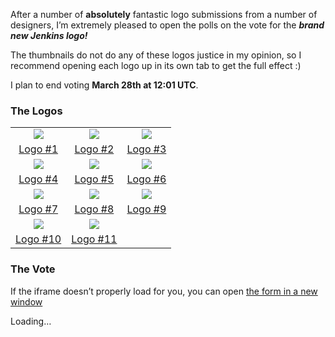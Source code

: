 After a number of **absolutely** fantastic logo submissions from a number of designers, I’m extremely pleased to open the polls on the vote for the **_brand new Jenkins logo!_**

The thumbnails do not do any of these logos justice in my opinion, so I recommend opening each logo up in its own tab to get the full effect :)

I plan to end voting **March 28th at 12:01 UTC**.

### The Logos

<table><tbody><tr class="odd"><td style="text-align: center;"><img src="http://jenkins-ci.org/sites/default/files/images/jenkins_matthias_cullman.thumbnail.png" /></td><td style="text-align: center;"><img src="http://jenkins-ci.org/sites/default/files/images/jenkins_christopher_getschmann.thumbnail.png" /></td><td style="text-align: center;"><img src="http://jenkins-ci.org/sites/default/files/images/jenkins_emily_bertelson.thumbnail.png" /></td></tr><tr class="even"><td style="text-align: center;"><a href="http://jenkins-ci.org/content/jenkins-logo-entry-1">Logo #1</a></td><td style="text-align: center;"><a href="http://jenkins-ci.org/content/jenkins-logo-entry-2">Logo #2</a></td><td style="text-align: center;"><a href="http://jenkins-ci.org/content/jenkins-logo-entry-3">Logo #3</a></td></tr><tr class="odd"><td style="text-align: center;"><img src="http://jenkins-ci.org/sites/default/files/images/jenkins_tomas_ekeli.thumbnail.png" /></td><td style="text-align: center;"><img src="http://jenkins-ci.org/sites/default/files/images/jenkins_vimil_saju.thumbnail.png" /></td><td style="text-align: center;"><img src="http://jenkins-ci.org/sites/default/files/images/jenkins_akiko_takano.thumbnail.png" /></td></tr><tr class="even"><td style="text-align: center;"><a href="http://jenkins-ci.org/content/jenkins-logo-entry-4">Logo #4</a></td><td style="text-align: center;"><a href="http://jenkins-ci.org/content/jenkins-logo-entry-5">Logo #5</a></td><td style="text-align: center;"><a href="http://jenkins-ci.org/content/jenkins-logo-entry-6">Logo #6</a></td></tr><tr class="odd"><td style="text-align: center;"><img src="http://jenkins-ci.org/sites/default/files/images/jenkins_jeremy_murray.thumbnail.png" /></td><td style="text-align: center;"><img src="http://jenkins-ci.org/sites/default/files/images/jenkins_frontside_2.thumbnail.png" /></td><td style="text-align: center;"><img src="http://jenkins-ci.org/sites/default/files/images/jenkins_frontside_1.thumbnail.png" /></td></tr><tr class="even"><td style="text-align: center;"><a href="http://jenkins-ci.org/content/jenkins-logo-entry-7">Logo #7</a></td><td style="text-align: center;"><a href="http://jenkins-ci.org/content/jenkins-logo-entry-8">Logo #8</a></td><td style="text-align: center;"><a href="http://jenkins-ci.org/content/jenkins-logo-entry-9">Logo #9</a></td></tr><tr class="odd"><td style="text-align: center;"><img src="http://jenkins-ci.org/sites/default/files/images/jenkins_adrian_moya.thumbnail.png" /></td><td style="text-align: center;"><img src="http://jenkins-ci.org/sites/default/files/images/jenkins_ben_minne.thumbnail.png" /></td><td style="text-align: center;"></td></tr><tr class="even"><td style="text-align: center;"><a href="http://jenkins-ci.org/content/jenkins-logo-entry-10">Logo #10</a></td><td style="text-align: center;"><a href="http://jenkins-ci.org/content/jenkins-logo-entry-11">Logo #11</a></td><td style="text-align: center;"></td></tr></tbody></table>

### The Vote

If the iframe doesn’t properly load for you, you can open [the form in a new window](https://spreadsheets.google.com/viewform?formkey=dE9GNlpNbVEwa0VPZHl1TkJCaUI1Z2c6MQ)

Loading…
